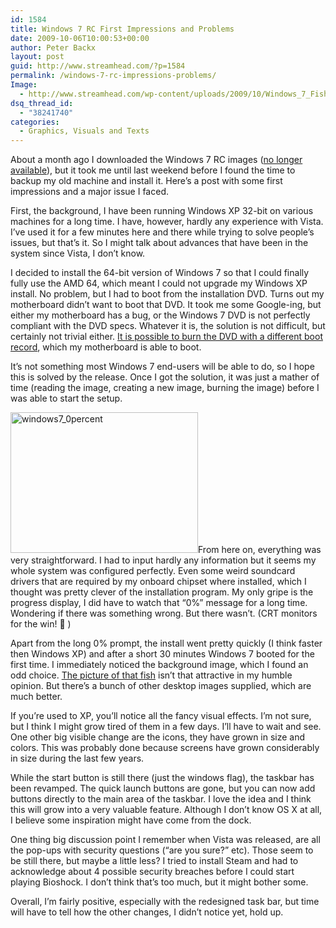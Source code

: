 ```yaml
---
id: 1584
title: Windows 7 RC First Impressions and Problems
date: 2009-10-06T10:00:53+00:00
author: Peter Backx
layout: post
guid: http://www.streamhead.com/?p=1584
permalink: /windows-7-rc-impressions-problems/
Image:
  - http://www.streamhead.com/wp-content/uploads/2009/10/Windows_7_Fish_by_killer7ben.png
dsq_thread_id:
  - "38241740"
categories:
  - Graphics, Visuals and Texts
---
```

About a month ago I downloaded the Windows 7 RC images (<a title="Windows 7 Release Candidate no longer available" href="http://www.microsoft.com/windows/windows-7/get/download.aspx" target="_blank">no longer available</a>), but it took me until last weekend before I found the time to backup my old machine and install it. Here&#8217;s a post with some first impressions and a major issue I faced.

First, the background, I have been running Windows XP 32-bit on various machines for a long time. I have, however, hardly any experience with Vista. I&#8217;ve used it for a few minutes here and there while trying to solve people&#8217;s issues, but that&#8217;s it. So I might talk about advances that have been in the system since Vista, I don&#8217;t know.

I decided to install the 64-bit version of Windows 7 so that I could finally fully use the AMD 64, which meant I could not upgrade my Windows XP install. No problem, but I had to boot from the installation DVD. Turns out my motherboard didn&#8217;t want to boot that DVD. It took me some Google-ing, but either my motherboard has a bug, or the Windows 7 DVD is not perfectly compliant with the DVD specs. Whatever it is, the solution is not difficult, but certainly not trivial either. <a title="replacing the Windows 7 RC boot record" href="http://www.unawave.de/windows-7-tipps/code5-error.html?lang=EN" target="_blank">It is possible to burn the DVD with a different boot record</a>, which my motherboard is able to boot.

It&#8217;s not something most Windows 7 end-users will be able to do, so I hope this is solved by the release. Once I got the solution, it was just a mather of time (reading the image, creating a new image, burning the image) before I was able to start the setup.

[<img class="alignright size-medium wp-image-1585" title="windows7_0percent" src="http://www.streamhead.com/wp-content/uploads/2009/10/windows7_0percent-300x225.jpg" alt="windows7_0percent" width="300" height="225" srcset="http://www.streamhead.com/wp-content/uploads/2009/10/windows7_0percent-300x225.jpg 300w, http://www.streamhead.com/wp-content/uploads/2009/10/windows7_0percent-1024x768.jpg 1024w" sizes="(max-width: 300px) 100vw, 300px" />](http://www.streamhead.com/wp-content/uploads/2009/10/windows7_0percent.JPG)From here on, everything was very straightforward. I had to input hardly any information but it seems my whole system was configured perfectly. Even some weird soundcard drivers that are required by my onboard chipset where installed, which I thought was pretty clever of the installation program. My only gripe is the progress display, I did have to watch that &#8220;0%&#8221; message for a long time. Wondering if there was something wrong. But there wasn&#8217;t. (CRT monitors for the win! 🙂 )

Apart from the long 0% prompt, the install went pretty quickly (I think faster then Windows XP) and after a short 30 minutes Windows 7 booted for the first time. I immediately noticed the background image, which I found an odd choice. <a title="Windows 7 fish" href="http://www.mat-lawrence.co.uk/diary/2009/01/story-of-windows-7-beta-fish.html" target="_blank">The picture of that fish</a> isn&#8217;t that attractive in my humble opinion. But there&#8217;s a bunch of other desktop images supplied, which are much better.

If you&#8217;re used to XP, you&#8217;ll notice all the fancy visual effects. I&#8217;m not sure, but I think I might grow tired of them in a few days. I&#8217;ll have to wait and see. One other big visible change are the icons, they have grown in size and colors. This was probably done because screens have grown considerably in size during the last few years.

While the start button is still there (just the windows flag), the taskbar has been revamped. The quick launch buttons are gone, but you can now add buttons directly to the main area of the taskbar. I love the idea and I think this will grow into a very valuable feature. Although I don&#8217;t know OS X at all, I believe some inspiration might have come from the dock.

One thing big discussion point I remember when Vista was released, are all the pop-ups with security questions (&#8220;are you sure?&#8221; etc). Those seem to be still there, but maybe a little less? I tried to install Steam and had to acknowledge about 4 possible security breaches before I could start playing Bioshock. I don&#8217;t think that&#8217;s too much, but it might bother some.

Overall, I&#8217;m fairly positive, especially with the redesigned task bar, but time will have to tell how the other changes, I didn&#8217;t notice yet, hold up.

<!-- AddThis Advanced Settings generic via filter on the_content -->

<!-- AddThis Share Buttons generic via filter on the_content -->